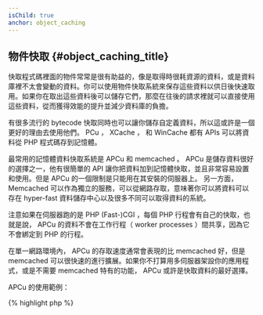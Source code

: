 ```yaml
---
isChild: true
anchor: object_caching
---
```


## 物件快取 {#object_caching_title}

快取程式碼裡面的物件常常是很有助益的，像是取得時很耗資源的資料，或是資料庫裡不太會變動的資料。你可以使用物件快取系統來保存這些資料以供日後快速取用。如果你在取出這些資料後可以儲存它們，那麼在往後的請求裡就可以直接使用這些資料，從而獲得效能的提升並減少資料庫的負擔。

有很多流行的 bytecode 快取同時也可以讓你儲存自定義資料，所以這或許是一個更好的理由去使用他們。 PCu ， XCache ， 和 WinCache 都有 APIs 可以將資料從 PHP 程式碼存到記憶體。

最常用的記憶體資料快取系統是 APCu 和 memcached 。 APCu 是儲存資料很好的選擇之一，他有很簡單的 API 讓你把資料加到記憶體快取，並且非常容易設置和使用。但是 APCu 的一個限制是只能用在其安裝的伺服器上。 另一方面， Memcached 可以作為獨立的服務，可以從網路存取，意味著你可以將資料可以存在 hyper-fast 資料儲存中心以及很多不同可以取得資料的系統。

注意如果在伺服器跑的是 PHP (Fast-)CGI ，每個 PHP 行程會有自己的快取，也就是說， APCu 的資料不會在工作行程（ worker processes ）間共享，因為它不會綁定到 PHP 的行程。

在單一網路環境內， APCu 的存取速度通常會表現的比 memcached 好，但是 memcached 可以很快速的進行擴展。如果你不打算用多伺服器架設你的應用程式，或是不需要 memcached 特有的功能， APCu 或許是快取資料的最好選擇。

APCu 的使用範例：

{% highlight php %}
<?php
// 卻認是否有稱作 'expensive_data' 的資料存在快取裡
$data = apc_fetch('expensive_data');
if ($data === false) {
    // 如果資料沒有被快取，把耗費昂貴成本取得的資料存起來供往後使用
    apc_add('expensive_data', $data = get_expensive_data());
}

print_r($data);
{% endhighlight %}

注意在 PHP 5.5 之前， APC 同時提供了資料快取和 bytecode 快取。 APCu 是用在 PHP 5.5+ 資料快取的 APC 分支，因為 PHP 已經有內建的bytecode 快取了。

更多流行的資料快取系統：

* [APCu](https://github.com/krakjoe/apcu)
* [APC Functions](http://php.net/manual/en/ref.apc.php)
* [Memcached](http://memcached.org/)
* [Redis](http://redis.io/)
* [XCache APIs](http://xcache.lighttpd.net/wiki/XcacheApi)
* [WinCache Functions](http://www.php.net/manual/en/ref.wincache.php)
